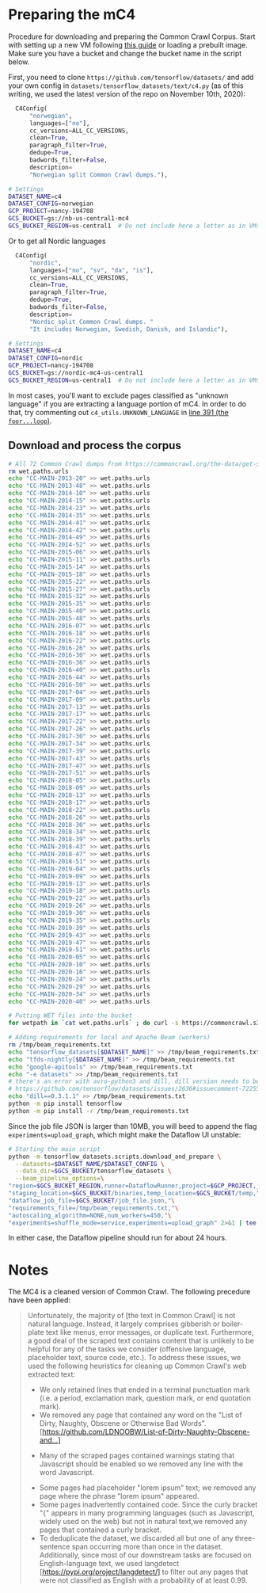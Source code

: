 # Preparing the mC4
Procedure for downloading and preparing the Common Crawl Corpus. Start with setting up a new VM following [this guide](https://github.com/NBAiLab/notram/blob/master/set_up_vm.md) or loading a prebuilt image. Make sure you have a bucket and change the bucket name in the script below.

First, you need to clone `https://github.com/tensorflow/datasets/` and add your own config in `datasets/tensorflow_datasets/text/c4.py` (as of this writing, we used the latest version of the repo on November 10th, 2020):
```python
  C4Config(
      "norwegian",
      languages=["no"],
      cc_versions=ALL_CC_VERSIONS,
      clean=True,
      paragraph_filter=True,
      dedupe=True,
      badwords_filter=False,
      description=
      "Norwegian split Common Crawl dumps."),
```
```bash
# Settings
DATASET_NAME=c4
DATASET_CONFIG=norwegian
GCP_PROJECT=nancy-194708
GCS_BUCKET=gs://nb-us-central1-mc4
GCS_BUCKET_REGION=us-central1  # Do not include here a letter as in VMs, like "us-central1-a"
```

Or to get all Nordic languages
```python
  C4Config(
      "nordic",
      languages=["no", "sv", "da", "is"],
      cc_versions=ALL_CC_VERSIONS,
      clean=True,
      paragraph_filter=True,
      dedupe=True,
      badwords_filter=False,
      description=
      "Nordic split Common Crawl dumps. "
      "It includes Norwegian, Swedish, Danish, and Islandic"),
```
```bash
# Settings
DATASET_NAME=c4
DATASET_CONFIG=nordic
GCP_PROJECT=nancy-194708
GCS_BUCKET=gs://nordic-mc4-us-central1
GCS_BUCKET_REGION=us-central1  # Do not include here a letter as in VMs, like "us-central1-a"
```

In most cases, you'll want to exclude pages classified as "unknown language" if you are extracting a language portion of mC4. In order to do that, try commenting out `c4_utils.UNKNOWN_LANGUAGE` in [line 391 (the `foor...loop`)](https://github.com/tensorflow/datasets/blob/master/tensorflow_datasets/text/c4.py#L391).

## Download and process the corpus
```bash
# All 72 Common Crawl dumps from https://commoncrawl.org/the-data/get-started/
rm wet.paths.urls
echo "CC-MAIN-2013-20" >> wet.paths.urls
echo "CC-MAIN-2013-48" >> wet.paths.urls
echo "CC-MAIN-2014-10" >> wet.paths.urls
echo "CC-MAIN-2014-15" >> wet.paths.urls
echo "CC-MAIN-2014-23" >> wet.paths.urls
echo "CC-MAIN-2014-35" >> wet.paths.urls
echo "CC-MAIN-2014-41" >> wet.paths.urls
echo "CC-MAIN-2014-42" >> wet.paths.urls
echo "CC-MAIN-2014-49" >> wet.paths.urls
echo "CC-MAIN-2014-52" >> wet.paths.urls
echo "CC-MAIN-2015-06" >> wet.paths.urls
echo "CC-MAIN-2015-11" >> wet.paths.urls
echo "CC-MAIN-2015-14" >> wet.paths.urls
echo "CC-MAIN-2015-18" >> wet.paths.urls
echo "CC-MAIN-2015-22" >> wet.paths.urls
echo "CC-MAIN-2015-27" >> wet.paths.urls
echo "CC-MAIN-2015-32" >> wet.paths.urls
echo "CC-MAIN-2015-35" >> wet.paths.urls
echo "CC-MAIN-2015-40" >> wet.paths.urls
echo "CC-MAIN-2015-48" >> wet.paths.urls
echo "CC-MAIN-2016-07" >> wet.paths.urls
echo "CC-MAIN-2016-18" >> wet.paths.urls
echo "CC-MAIN-2016-22" >> wet.paths.urls
echo "CC-MAIN-2016-26" >> wet.paths.urls
echo "CC-MAIN-2016-30" >> wet.paths.urls
echo "CC-MAIN-2016-36" >> wet.paths.urls
echo "CC-MAIN-2016-40" >> wet.paths.urls
echo "CC-MAIN-2016-44" >> wet.paths.urls
echo "CC-MAIN-2016-50" >> wet.paths.urls
echo "CC-MAIN-2017-04" >> wet.paths.urls
echo "CC-MAIN-2017-09" >> wet.paths.urls
echo "CC-MAIN-2017-13" >> wet.paths.urls
echo "CC-MAIN-2017-17" >> wet.paths.urls
echo "CC-MAIN-2017-22" >> wet.paths.urls
echo "CC-MAIN-2017-26" >> wet.paths.urls
echo "CC-MAIN-2017-30" >> wet.paths.urls
echo "CC-MAIN-2017-34" >> wet.paths.urls
echo "CC-MAIN-2017-39" >> wet.paths.urls
echo "CC-MAIN-2017-43" >> wet.paths.urls
echo "CC-MAIN-2017-47" >> wet.paths.urls
echo "CC-MAIN-2017-51" >> wet.paths.urls
echo "CC-MAIN-2018-05" >> wet.paths.urls
echo "CC-MAIN-2018-09" >> wet.paths.urls
echo "CC-MAIN-2018-13" >> wet.paths.urls
echo "CC-MAIN-2018-17" >> wet.paths.urls
echo "CC-MAIN-2018-22" >> wet.paths.urls
echo "CC-MAIN-2018-26" >> wet.paths.urls
echo "CC-MAIN-2018-30" >> wet.paths.urls
echo "CC-MAIN-2018-34" >> wet.paths.urls
echo "CC-MAIN-2018-39" >> wet.paths.urls
echo "CC-MAIN-2018-43" >> wet.paths.urls
echo "CC-MAIN-2018-47" >> wet.paths.urls
echo "CC-MAIN-2018-51" >> wet.paths.urls
echo "CC-MAIN-2019-04" >> wet.paths.urls
echo "CC-MAIN-2019-09" >> wet.paths.urls
echo "CC-MAIN-2019-13" >> wet.paths.urls
echo "CC-MAIN-2019-18" >> wet.paths.urls
echo "CC-MAIN-2019-22" >> wet.paths.urls
echo "CC-MAIN-2019-26" >> wet.paths.urls
echo "CC-MAIN-2019-30" >> wet.paths.urls
echo "CC-MAIN-2019-35" >> wet.paths.urls
echo "CC-MAIN-2019-39" >> wet.paths.urls
echo "CC-MAIN-2019-43" >> wet.paths.urls
echo "CC-MAIN-2019-47" >> wet.paths.urls
echo "CC-MAIN-2019-51" >> wet.paths.urls
echo "CC-MAIN-2020-05" >> wet.paths.urls
echo "CC-MAIN-2020-10" >> wet.paths.urls
echo "CC-MAIN-2020-16" >> wet.paths.urls
echo "CC-MAIN-2020-24" >> wet.paths.urls
echo "CC-MAIN-2020-29" >> wet.paths.urls
echo "CC-MAIN-2020-34" >> wet.paths.urls
echo "CC-MAIN-2020-40" >> wet.paths.urls

# Putting WET files into the bucket
for wetpath in `cat wet.paths.urls` ; do curl -s https://commoncrawl.s3.amazonaws.com/crawl-data/$wetpath/wet.paths.gz | gunzip | pv --name $wetpath --bytes | gsutil -q cp - "$GCS_BUCKET/tensorflow_datasets/downloads/manual/crawl-data/$wetpath/web.paths" ; done

# Adding requirements for local and Apache Beam (workers)
rm /tmp/beam_requirements.txt
echo "tensorflow_datasets[$DATASET_NAME]" >> /tmp/beam_requirements.txt
echo "tfds-nightly[$DATASET_NAME]" >> /tmp/beam_requirements.txt
echo "google-apitools" >> /tmp/beam_requirements.txt
echo "-e datasets" >> /tmp/beam_requirements.txt
# there's an error with avro-python3 and dill, dill version needs to be fixed
# https://github.com/tensorflow/datasets/issues/2636#issuecomment-722551597
echo "dill==0.3.1.1" >> /tmp/beam_requirements.txt
python -m pip install tensorflow
python -m pip install -r /tmp/beam_requirements.txt
```

Since the job file JSON is larger than 10MB, you will beed to append the flag `experiments=upload_graph`, which might make the Dataflow UI unstable:
```bash
# Starting the main script
python -m tensorflow_datasets.scripts.download_and_prepare \
  --datasets=$DATASET_NAME/$DATASET_CONFIG \
  --data_dir=$GCS_BUCKET/tensorflow_datasets \
  --beam_pipeline_options=\
"region=$GCS_BUCKET_REGION,runner=DataflowRunner,project=$GCP_PROJECT,job_name=$DATASET_NAME-$DATASET_CONFIG-gen,"\
"staging_location=$GCS_BUCKET/binaries,temp_location=$GCS_BUCKET/temp,"\
"dataflow_job_file=$GCS_BUCKET/job_file.json,"\
"requirements_file=/tmp/beam_requirements.txt,"\
"autoscaling_algorithm=NONE,num_workers=450,"\
"experiments=shuffle_mode=service,experiments=upload_graph" 2>&1 | tee nb-mc4.log
```

In either case, the Dataflow pipeline should run for about 24 hours.

# Notes
The MC4 is a cleaned version of Common Crawl. The following precedure have been applied:

> Unfortunately, the majority of [the text in Common Crawl] is not natural language. Instead, it largely comprises gibberish or boiler-plate text like menus, error messages, or duplicate text. Furthermore, a good deal of the scraped text contains content that is unlikely to be helpful for any of the tasks we consider (offensive language, placeholder text, source code, etc.). To address these issues, we used the following heuristics for cleaning up Common Crawl's web extracted text:
> - We only retained lines that ended in a terminal punctuation mark (i.e. a period, exclamation mark, question mark, or end quotation mark).
> - We removed any page that contained any word on the "List of Dirty, Naughty, Obscene or Otherwise Bad Words". [https://github.com/LDNOOBW/List-of-Dirty-Naughty-Obscene-and...]
> * Many of the scraped pages contained warnings stating that Javascript should be enabled so we removed any line with the word Javascript.
> - Some pages had placeholder "lorem ipsum" text; we removed any page where the phrase "lorem ipsum" appeared.
>- Some pages inadvertently contained code. Since the curly bracket "{" appears in many programming languages (such as Javascript, widely used on the web) but not in natural text,we removed any pages that contained a curly bracket.
> - To deduplicate the dataset, we discarded all but one of any three-sentence span occurring more than once in the dataset.
Additionally, since most of our downstream tasks are focused on English-language text, we used langdetect [https://pypi.org/project/langdetect/] to filter out any pages that were not classified as English with a probability of at least 0.99. 
